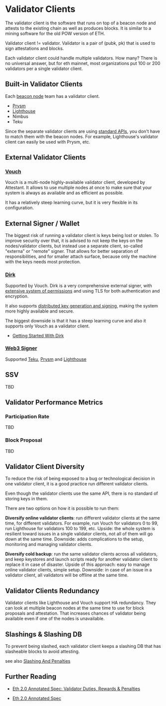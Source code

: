 # Validator Clients

The validator client is the software that runs on top of a beacon node and
attests to the existing chain as well as produces blocks. It is similar to
a mining software for the old POW version of ETH.

Validator client != validator. Validator is a pair of (pubk, pk) that is used
to sign attestations and blocks. 

Each validator client could handle multiple validators. 
How many? There is no universal answer, but for eth mainnet,
most organizations put 100 or 200 validators per a single validator
client.

## Built-in Validator Clients

Each [beacon node](nodes.md) team has a validator client.

* [Prysm](https://docs.prylabs.network/docs/how-prysm-works/prysm-validator-client)
* [Lighthouse](https://lighthouse-book.sigmaprime.io/mainnet-validator.html#docker-users)
* Nimbus
* Teku

Since the separate validator clients are using [standard APIs](https://ethereum.github.io/beacon-APIs/), you don't have to match them with the beacon nodes. For example, Lighthouse's
validator client can easily be used with Prysm, etc.

## External Validator Clients

### [Vouch](https://github.com/attestantio/vouch) 

Vouch is a multi-node highly-available validator client, developed by
Attestant. It allows to use multiple nodes at once to make sure that your
system is always as available and as efficient as possible.

It has a relatively steep learning curve, but it is very flexible in its
configuration.

## External Signer / Wallet

The biggest risk of running a validator client is keys being lost or stolen. To
improve security over that, it is advised to not keep the keys on the
nodes/validator clients, but instead use a separate client, so-called "externa"
or "remote" signer. That allows for better separation of responsibilities, and
for smaller attach surface, because only the machine with the keys needs most
protection.

### [Dirk](https://github.com/attestantio/dirk)

Supported by Vouch. Dirk is a very comprehensive external signer, with
[extensive system of permissions](https://github.com/attestantio/dirk/blob/master/docs/permissions.md)
and using TLS for both authentication and encryption.

It also supports [distributed key generation and signing](https://github.com/attestantio/dirk/blob/master/docs/distributed_key_generation.md),  making the system more highly available and secure.

The biggest downside is that it has a steep learning curve and also it supports
only Vouch as a validator client.

* [Getting Started With
    Dirk](https://github.com/attestantio/dirk/blob/master/docs/getting_started.md)


### [Web3 Signer](https://docs.web3signer.consensys.net/en/latest/)

Supported [Teku](https://docs.teku.consensys.net/en/latest/HowTo/External-Signer/Use-External-Signer/), 
[Prysm](https://docs.prylabs.network/docs/wallet/web3signer) and
[Lighthouse](https://lighthouse-book.sigmaprime.io/validator-web3signer.html)

## SSV

TBD

## Validator Performance Metrics

### Participation Rate

TBD

### Block Proposal

TBD

## Validator Client Diversity

To reduce the risk of being exposed to a bug or technological decision 
in one validator client, it is a good practice run different validator clients.

Even though the validator clients use the same API, there is no standard of
storing keys in them.

There are two options on how it is possible to run them:

**Diversify online validator clients**: run different validator clients at the
same time, for different validators. For example, run Vouch for validators 0 to
99, run Lighthouse for validators 100 to 199, etc. Upside: the whole system is
resilient toward issues in a single validator clients, not all of them will go
down at the same time. Downside: adds complications to the setup, monitoring
and managing validator clients.

**Diversify cold backup**: run the same validator clients across all
validators, and keep keystores and launch scripts ready for another validator
client to replace it in case of disaster. Upside of this approach: easy to
manage online validator clients, simple setup. Downside: in case of an issue in
a validator client, all validators will be offline at the same time.


## Validator Clients Redundancy

Validator clients like Lighthouse and Vouch support HA redundancy. They can
look at multiple beacon nodes at the same time to use for block proposals and
attestation. That increases chances of validator being available even if one of
the nodes is unavailable.

## Slashings & Slashing DB

To prevent being slashed, each validator client keeps a slashing DB that has
slasheable blocks to avoid attesting.

see also [Slashing And Penalties](slashings-and-penalties.md)


## Further Reading

* [Eth 2.0 Annotated Spec: Validator Duties, Rewards & Penalties](https://github.com/ethereum/annotated-spec/blob/master/altair/beacon-chain.md#aside-validator-duties-rewards-and-penalties)

* [Eth 2.0 Annotated Spec](https://benjaminion.xyz/eth2-annotated-spec/)

